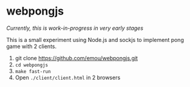 webpongjs
=========

*Currently, this is work-in-progress in very early stages*

This is a small experiment using Node.js and sockjs to implement pong game
with 2 clients.


1. git clone https://github.com/emou/webpongjs.git 
2. `cd webpongjs`
3. `make fast-run`
4. Open `./client/client.html` in 2 browsers
